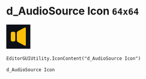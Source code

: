 # d_AudioSource Icon `64x64`
<img src="/img/d_AudioSource%20Icon.png" width=64 height=64>

``` CSharp
EditorGUIUtility.IconContent("d_AudioSource Icon")
```
```
d_AudioSource Icon
```
